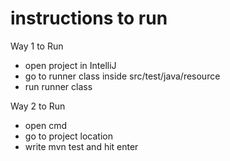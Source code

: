 # instructions to run 

Way 1 to Run
* open project in IntelliJ
* go to runner class inside src/test/java/resource
* run runner class


Way 2 to Run
* open cmd
* go to project location
* write mvn test and hit enter